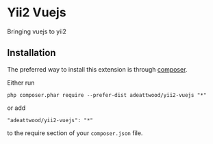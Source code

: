 Yii2 Vuejs
==========
Bringing vuejs to yii2

Installation
------------

The preferred way to install this extension is through [composer](http://getcomposer.org/download/).

Either run

```
php composer.phar require --prefer-dist adeattwood/yii2-vuejs "*"
```

or add

```
"adeattwood/yii2-vuejs": "*"
```

to the require section of your `composer.json` file.
